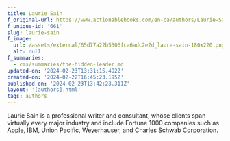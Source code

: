 ```yaml
---
title: Laurie Sain
f_original-url: https://www.actionablebooks.com/en-ca/authors/Laurie-Sain/
f_unique-id: '661'
slug: laurie-sain
f_image:
  url: /assets/external/65d77a22b5306fca6adc2e2d_laure-sain-180x220.png
  alt: null
f_summaries:
  - cms/summaries/the-hidden-leader.md
updated-on: '2024-02-23T13:31:15.492Z'
created-on: '2024-02-22T16:45:23.195Z'
published-on: '2024-02-23T13:42:23.311Z'
layout: '[authors].html'
tags: authors
---
```


Laurie Sain is a professional writer and consultant, whose clients span virtually every major industry and include Fortune 1000 companies such as Apple, IBM, Union Pacific, Weyerhauser, and Charles Schwab Corporation.
